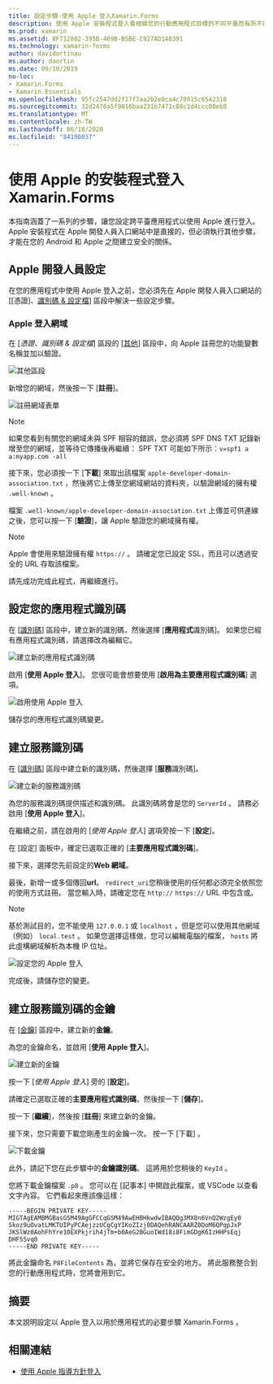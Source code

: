 ```yaml
---
title: 設定步驟-使用 Apple 登入Xamarin.Forms
description: 使用 Apple 安裝程式登入會根據您的行動應用程式目標的不同平臺而有所不同。
ms.prod: xamarin
ms.assetid: 8F712802-395B-469B-B5BE-C927AD1A8391
ms.technology: xamarin-forms
author: davidortinau
ms.author: daortin
ms.date: 09/10/2019
no-loc:
- Xamarin.Forms
- Xamarin.Essentials
ms.openlocfilehash: 95fc2547dd2f17f7aa2b2e8ca4c70915c6542318
ms.sourcegitcommit: 32d2476a5f9016baa231b7471c88c1d4ccc08eb8
ms.translationtype: MT
ms.contentlocale: zh-TW
ms.lasthandoff: 06/18/2020
ms.locfileid: "84198037"
---
```

# <a name="setup-sign-in-with-apple-for-xamarinforms"></a>使用 Apple 的安裝程式登入Xamarin.Forms

本指南涵蓋了一系列的步驟，讓您設定跨平臺應用程式以使用 Apple 進行登入。 Apple 安裝程式在 Apple 開發人員入口網站中是直接的，但必須執行其他步驟，才能在您的 Android 和 Apple 之間建立安全的關係。 

## <a name="apple-developer-setup"></a>Apple 開發人員設定

在您的應用程式中使用 Apple 登入之前，您必須先在 Apple 開發人員入口網站的 [[憑證]、[識別碼 & 設定檔](https://developer.apple.com/account/resources/)] 區段中解決一些設定步驟。

### <a name="apple-sign-in-domain"></a>Apple 登入網域

在 [*憑證、識別碼 & 設定檔*] 區段的 [[其他](https://developer.apple.com/account/resources/services/list)] 區段中，向 Apple 註冊您的功能變數名稱並加以驗證。

![其他區段](sign-in-images/readme-signin-domain-configure.png)

新增您的網域，然後按一下 [**註冊**]。

![註冊網域表單](sign-in-images/readme-signin-domain-more.png)

> [!NOTE]
> 如果您看到有關您的網域未與 SPF 相容的錯誤，您必須將 SPF DNS TXT 記錄新增至您的網域，並等待它傳播後再繼續： SPF TXT 可能如下所示：`v=spf1 a a:myapp.com -all`

接下來，您必須按一下 [**下載**] 來取出該檔案 `apple-developer-domain-association.txt` ，然後將它上傳至您網域網站的資料夾，以驗證網域的擁有權 `.well-known` 。

檔案 `.well-known/apple-developer-domain-association.txt` 上傳並可供連線之後，您可以按一下 [**驗證**]，讓 Apple 驗證您的網域擁有權。

> [!NOTE]
> Apple 會使用來驗證擁有權 `https://` 。 請確定您已設定 SSL，而且可以透過安全的 URL 存取該檔案。

請先成功完成此程式，再繼續進行。

## <a name="setup-your-app-id"></a>設定您的應用程式識別碼

在 [[識別碼](https://developer.apple.com/account/resources/identifiers/list)] 區段中，建立新的識別碼，然後選擇 [**應用程式**識別碼]。 如果您已經有應用程式識別碼，請選擇改為編輯它。

![建立新的應用程式識別碼](sign-in-images/readme-appid-create.png)

啟用 [**使用 Apple 登入**]。 您很可能會想要使用 [**啟用為主要應用程式識別碼**] 選項。

![啟用使用 Apple 登入](sign-in-images/readme-appid-signin.png)

儲存您的應用程式識別碼變更。

## <a name="create-a-service-id"></a>建立服務識別碼

在 [[識別碼](https://developer.apple.com/account/resources/identifiers/list/serviceId)] 區段中建立新的識別碼，然後選擇 [**服務**識別碼]。

![建立新的服務識別碼](sign-in-images/readme-serviceid-create.png)

為您的服務識別碼提供描述和識別碼。  此識別碼將會是您的 `ServerId` 。  請務必啟用 [**使用 Apple 登入**]。

在繼續之前，請在啟用的 [_使用 Apple 登入_] 選項旁按一下 [**設定**]。

在 [設定] 面板中，確定已選取正確的 [**主要應用程式識別碼**]。

接下來，選擇您先前設定的**Web 網域**。

最後，新增一或多個傳回**url**。  `redirect_uri`您稍後使用的任何都必須完全依照您的使用方式註冊。  當您輸入時，請確定您在 `http://` `https://` URL 中包含或。

> [!NOTE]
> 基於測試目的，您不能使用 `127.0.0.1` 或 `localhost` ，但是您可以使用其他網域（例如） `local.test` 。  如果您選擇這樣做，您可以編輯電腦的檔案， `hosts` 將此虛構網域解析為本機 IP 位址。

![設定您的 Apple 登入](sign-in-images/readme-serviceid-configure.png)

完成後，請儲存您的變更。

## <a name="create-a-key-for-your-services-id"></a>建立服務識別碼的金鑰

在 [[金鑰](https://developer.apple.com/account/resources/authkeys/list)] 區段中，建立新的**金鑰**。

為您的金鑰命名，並啟用 [**使用 Apple 登入**]。

![建立新的金鑰](sign-in-images/readme-key-create.png)

按一下 [_使用 Apple 登入_] 旁的 [**設定**]。

請確定已選取正確的**主要應用程式識別碼**，然後按一下 [**儲存**]。

按一下 [**繼續**]，然後按 [**註冊**] 來建立新的金鑰。

接下來，您只需要下載您剛產生的金鑰一次。  按一下 [下載] 。

![下載金鑰](sign-in-images/readme-key-download.png)

此外，請記下您在此步驟中的**金鑰識別碼**。 這將用於您稍後的 `KeyId` 。

您將下載金鑰檔案 `.p8` 。  您可以在 [記事本] 中開啟此檔案，或 VSCode 以查看文字內容。  它們看起來應該像這樣：

```
-----BEGIN PRIVATE KEY-----
MIGTAgEAMBMGBasGSM49AgGFCCqGSM49AwEHBHkwdwIBAQQg3MX8n6VnQ2WzgEy0
Skoz9uOvatLMKTUIPyPCAejzzUCgCgYIKoZIzj0DAQehRANCAARZ0DoM6QPqpJxP
JKSlWz0AohFhYre10EXPkjrih4jTm+b0AeG2BGuoIWd18i8FimGDgK6IzHHPsEqj
DHF5Svq0
-----END PRIVATE KEY-----
```

將此金鑰命名 `P8FileContents` 為，並將它保存在安全的地方。 將此服務整合到您的行動應用程式時，您將會用到它。

## <a name="summary"></a>摘要

本文說明設定以 Apple 登入以用於應用程式的必要步驟 Xamarin.Forms 。

## <a name="related-links"></a>相關連結

- [使用 Apple 指導方針登入](https://developer.apple.com/design/human-interface-guidelines/sign-in-with-apple/overview/)
  